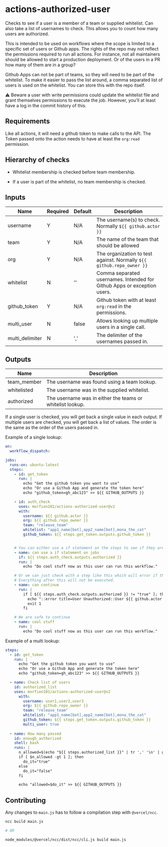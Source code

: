 # actions-authorized-user

Checks to see if a user is a member of a team or supplied whitelist.
Can also take a list of usernames to check. This allows you to count how many users are authorized.

This is intended to be used on workflows where the scope is limited to a specific set of users or Github apps.
The rights of the repo may not reflect the permissions required to run all actions.
For instance, not all maintainers should be allowed to start a production deployment.
Or of the users in a PR how many of them are in a group?

Github Apps can not be part of teams, so they will need to be part of the whitelist.
To make it easier to pass the list around, a comma separated list of users is used on the whitelist.
You can store this with the repo itself.

:warning: Beware a user with write permissions could update the whitelist file and grant themselves permissions to execute the job.
However, you'll at least have a log in the commit history of this.

## Requirements

Like all actions, it will need a github token to make calls to the API.
The Token passed onto the action needs to have at least the `org:read` permission.

## Hierarchy of checks

- Whitelist membership is checked before team membership.

- If a user is part of the whitelist, no team membership is checked.

## Inputs

| Name         | Required | Default | Description                                                             |
| ------------ | -------- | ------- | ----------------------------------------------------------------------- |
| username     | Y        | N/A     | The username(s) to check. Normally `${{ github.actor }}`                |
| team         | Y        | N/A     | The name of the team that should be allowed                             |
| org          | Y        | N/A     | The organization to test against. Normally `${{ github.repo_owner }}`   |
| whitelist    | N        | ''      | Comma separated usernames. Intended for Github Apps or exception users. |
| github_token | Y        | N/A     | Github token with at least `org:read` in the permissions.               |
| multi_user   | N        | false   | Allows looking up multiple users in a single call.                      |
| multi_delimiter | N     | ','     | The delimiter of the usernames passed in.

## Outputs

| Name        | Description                                               |
| ----------- | --------------------------------------------------------- |
| team_member | The username was found using a team lookup.               |
| whitelisted | The username was in the supplied whitelist.               |
| authorized  | The username was in either the teams or whitelist lookup. |

If a single user is checked, you will get back a single value in each output.
If multiple users are checked, you will get back a list of values. The order is the same as the order of the users passed in.

Example of a single lookup:

```yaml
on:
  workflow_dispatch:

jobs:
  runs-on: ubuntu-latest
  steps:
    - id: get_token
      run: |
        echo "Get the github token you want to use"
        echo "Or use a Github App and generate the token here"
        echo "github_token=gh_abc123" >> ${{ GITHUB_OUTPUTS }}

    - id: auth_check
      uses: morfien101/actions-authorized-user@v2
      with:
        username: ${{ github.actor }}
        org: ${{ github.repo_owner }}
        team: "release_team"
        whitelist: "app1_name[bot],app2_name[bot],mona_the_cat"
        github_token: ${{ steps.get_token.outputs.github_token }}


    # You can either use a if statement on the steps to see if they are allowed to run.
    - name: can use a if statement on jobs
      if: ${{ steps.auth_check.outputs.authorized }}
      run: |
        echo "Do cool stuff now as this user can run this workflow."

    # Or we can just check with a step like this which will error if the user is not authorized.
    # Everything after this will not be executed.
    - name: can continue
      run: |
        if [ ${{ steps.auth_check.outputs.authorized }} != "true" ]; then
          echo "::error title=User Unauthorized::User ${{ github.actor }} is not authorized to run this workflow!"
          exit 1
        fi

    # We are safe to continue
    - name: cool stuff
      run: |
        echo "Do cool stuff now as this user can run this workflow."
```

Example of a multi lookup:
```yaml
steps:
  - id: get_token
    run: |
      echo "Get the github token you want to use"
      echo "Or use a Github App and generate the token here"
      echo "github_token=gh_abc123" >> ${{ GITHUB_OUTPUTS }}

  - name: Check list of users
    id: authorized_list
    uses: morfien101/actions-authorized-user@v2
      with:
        username: user1,user2,user3
        org: ${{ github.repo_owner }}
        team: "release_team"
        whitelist: "app1_name[bot],app2_name[bot],mona_the_cat"
        github_token: ${{ steps.get_token.outputs.github_token }}
        multi_user: true
  
  - name: How many passed
    id: enough_authorized
    shell: bash
    runs: |
      n_allowed=$(echo "${{ steps.authorized_list }}" | tr ',' '\n' | grep true | wc -l)
      if [ $n_allowed -gt 1 ]; then
        do_it="true"
      else
        do_it="false"
      fi

      echo "allowed=$do_it" >> ${{ GITHUB_OUTPUTS }}
```

## Contributing

Any changes to `main.js` has to follow a compilation step with `@vercel/ncc`.

```sh
ncc build main.js

# OR

node_modules/@vercel/ncc/dist/ncc/cli.js build main.js
```
